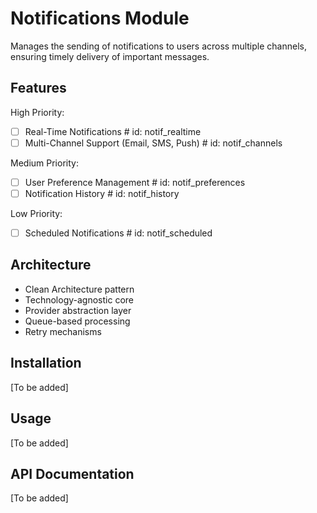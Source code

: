 # Notifications Module

Manages the sending of notifications to users across multiple channels, ensuring timely delivery of important messages.

## Features

High Priority:

- [ ] Real-Time Notifications # id: notif_realtime
- [ ] Multi-Channel Support (Email, SMS, Push) # id: notif_channels

Medium Priority:

- [ ] User Preference Management # id: notif_preferences
- [ ] Notification History # id: notif_history

Low Priority:

- [ ] Scheduled Notifications # id: notif_scheduled

## Architecture

- Clean Architecture pattern
- Technology-agnostic core
- Provider abstraction layer
- Queue-based processing
- Retry mechanisms

## Installation

[To be added]

## Usage

[To be added]

## API Documentation

[To be added]
